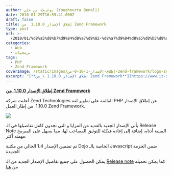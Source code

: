 ```yaml
---
author: يوغرطة بن علي (Youghourta Benali)
date: 2010-01-29T16:59:41.000Z
draft: false
title: إطلاق الإصدار 1.10.0  من Zend Framework
type: post
url: >-
  /2010/01/%d8%a5%d8%b7%d9%84%d8%a7%d9%82-%d8%a7%d9%84%d8%a5%d8%b5%d8%af%d8%a7%d8%b1-1-10-0-%d9%85%d9%86-zend-framework/
categories:
  - Web
  - برمجيات
tags:
  - PHP
  - Zend Framework
coverImage: /static/images/إطلاق-الإصدار-1-10-0-من-zend-framework/logo-zend-framework.jpg
excerpt: "[**إطلاق الإصدار 1.10.0 \_من Zend Framework**](https://www.it-scoop.com/2010/01/%d8%a5%d8%b7%d9%84%d8%a7%d9%82-%d8%a7%d9%84%d8%a5%d8%b5%d8%af%d8%a7%d8%b1-1-10-0-%d9%85%d9%86-zend-framework/)\n\nأعلنت شركة Zend Technologies القائمة على تطوير لغة PHP عن إطلاق الإصدار 1.10.0 \_من إطار العمل Zend Framework.\n\n\n\nيأتي الإصدار الجديد بالعديد من المزايا و التي تجدون كامل تفاصيلها في الـ Release Note المبنية أدناه، إضافة"
---
```

[**إطلاق الإصدار 1.10.0  من Zend Framework**](https://www.it-scoop.com/2010/01/%d8%a5%d8%b7%d9%84%d8%a7%d9%82-%d8%a7%d9%84%d8%a5%d8%b5%d8%af%d8%a7%d8%b1-1-10-0-%d9%85%d9%86-zend-framework/)

أعلنت شركة Zend Technologies القائمة على تطوير لغة PHP عن إطلاق الإصدار 1.10.0  من إطار العمل Zend Framework.

![](/static/images/إطلاق-الإصدار-1-10-0-من-zend-framework/logo-zend-framework.jpg)

يأتي الإصدار الجديد بالعديد من المزايا و التي تجدون كامل تفاصيلها في الـ Release Note المبنية أدناه، إضافة إلى إعادة هيكلة للتوثيق المصاحب لها، مما يسهل على المبرمج مهمته أكثر.

تم تضمين الإصدار 1.4 الحالي من مكتبة Dojo الخاصة بالـ Javascript ضمن الحزمة الجديدة

يمكن الحصول على جميع تفاصيل الإصدار الجديد من الـ [Release note](http://devzone.zend.com/article/11727-Zend-Framework-1.10.0-STABLE-Released?utm_source=feedburner\&utm_medium=feed\&utm_campaign=Feed%3A+ZendDeveloperZone+%28Zend+Developer+Zone+-+front+page%29) كما يمكن تحميله من [هنا](http://framework.zend.com/download/latest)
